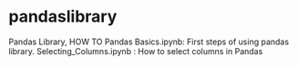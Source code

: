 # pandaslibrary
Pandas Library, HOW TO 
Pandas Basics.ipynb: First steps of using pandas library.
Selecting_Columns.ipynb : How to select columns in Pandas
